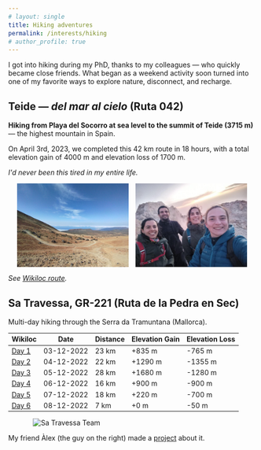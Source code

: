 ```yaml
---
# layout: single
title: Hiking adventures
permalink: /interests/hiking
# author_profile: true
---
```


I got into hiking during my PhD, thanks to my colleagues — who quickly became close friends. What began as a weekend activity soon turned into one of my favorite ways to explore nature, disconnect, and recharge.


<h2>Teide — <em>del mar al cielo</em> (Ruta 042)</h2>

<p>
  <b>Hiking from Playa del Socorro at sea level to the summit of Teide (3715 m)</b> — the highest mountain in Spain.
</p>
<p>
  On April 3rd, 2023, we completed this 42 km route in 18 hours, with a total elevation gain of 4000 m and elevation loss of 1700 m.
</p>
<p>
  <em>I'd never been this tired in my entire life.</em>
</p>

<div style="display: flex; justify-content: center; gap: 1em; flex-wrap: wrap;">
  <img src="/assets/images/teide2.jpg" alt="Teide views" style="width: 45%; height: auto;">
  <img src="/assets/images/teide.jpeg" alt="Teide Team" style="width: 45%; height: auto;">
</div>

<p>
  <em>See <a href="https://gl.wikiloc.com/rutas-sendeirismo/pico-del-teide-ruta-042-130359967" target="_blank" rel="noopener" >Wikiloc route</a>.</em>
</p>



<h2>Sa Travessa, GR-221 (Ruta de la Pedra en Sec)</h2>

<p>
  Multi-day hiking through the Serra da Tramuntana (Mallorca). 
</p>
<table>
  <thead>
    <tr>
      <th>Wikiloc</th>
      <th>Date</th>
      <th>Distance</th>
      <th>Elevation Gain</th>
      <th>Elevation Loss</th>
    </tr>
  </thead>
  <tbody>
    <tr>
      <td><a href="https://gl.wikiloc.com/rutas-sendeirismo/sa-travessa-dia-1-6-calvia-esporles-120500091" target="_blank" rel="noopener" >Day 1</a></td>
      <td>03-12-2022</td>
      <td>23 km</td>
      <td>+835 m</td>
      <td>-765 m</td>
    </tr>
    <tr>
      <td><a href="https://gl.wikiloc.com/rutas-sendeirismo/sa-travessa-dia-2-6-esporles-deia-120602382" target="_blank" rel="noopener" >Day 2</a></td>
      <td>04-12-2022</td> 
      <td>22 km</td>
      <td>+1290 m</td>
      <td>-1355 m</td>
    </tr>
    <tr>
      <td><a href="https://es.wikiloc.com/rutas-senderismo/gr221-deia-tossals-120669697" target="_blank" rel="noopener" >Day 3</a></td>
      <td>05-12-2022</td>
      <td>28 km</td>
      <td>+1680 m</td>
      <td>-1280 m</td> 
    </tr>
    <tr>
      <td><a href="https://gl.wikiloc.com/rutas-sendeirismo/sa-travessa-dia-4-6-refugi-tossals-verds-refugi-son-amer-lluc-120742928" target="_blank" rel="noopener" >Day 4</a></td>
      <td>06-12-2022</td>
      <td>16 km</td>
      <td>+900 m</td>
      <td>-900 m</td>
    </tr>
    <tr>
      <td><a href="https://gl.wikiloc.com/rutas-sendeirismo/sa-travessa-dia-5-6-refugi-son-amer-lluc-refugi-pont-roma-pollenca-120804862" target="_blank" rel="noopener" >Day 5</a></td>
      <td>07-12-2022</td>
      <td>18 km</td>
      <td>+220 m</td>
      <td>-700 m</td>
    </tr>
    <tr>
      <td><a href="https://gl.wikiloc.com/rutas-sendeirismo/sa-travessa-dia-6-6-refugi-pont-roma-pollenca-port-de-pollenca-120840705" target="_blank" rel="noopener" >Day 6</a></td>
      <td>08-12-2022</td>
      <td>7 km</td>
      <td>+0 m</td>
      <td>-50 m</td>
    </tr>
    <!-- Add more rows here if needed -->
  </tbody>
</table>

<img src="/assets/images/satravessa.png" alt="Sa Travessa Team" style="width: 80%; height: auto; display: block; margin: 1em auto;">

<p>
  My friend Àlex (the guy on the right) made a <a href="https://agimenezromero.github.io/projects/sa-travessa/" target="_blank" rel="noopener" >project</a> about it.
</p>


    


  


